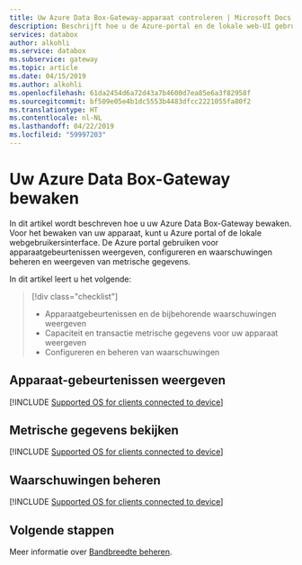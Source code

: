 ```yaml
---
title: Uw Azure Data Box-Gateway-apparaat controleren | Microsoft Docs
description: Beschrijft hoe u de Azure-portal en de lokale web-UI gebruiken voor het bewaken van uw Azure Data Box-Gateway.
services: databox
author: alkohli
ms.service: databox
ms.subservice: gateway
ms.topic: article
ms.date: 04/15/2019
ms.author: alkohli
ms.openlocfilehash: 61da2454d6a72d43a7b4600d7ea85e6a3f82958f
ms.sourcegitcommit: bf509e05e4b1dc5553b4483dfcc2221055fa80f2
ms.translationtype: HT
ms.contentlocale: nl-NL
ms.lasthandoff: 04/22/2019
ms.locfileid: "59997203"
---
```

# <a name="monitor-your-azure-data-box-gateway"></a>Uw Azure Data Box-Gateway bewaken

In dit artikel wordt beschreven hoe u uw Azure Data Box-Gateway bewaken. Voor het bewaken van uw apparaat, kunt u Azure portal of de lokale webgebruikersinterface. De Azure portal gebruiken voor apparaatgebeurtenissen weergeven, configureren en waarschuwingen beheren en weergeven van metrische gegevens.

In dit artikel leert u het volgende:

> [!div class="checklist"]
> * Apparaatgebeurtenissen en de bijbehorende waarschuwingen weergeven
> * Capaciteit en transactie metrische gegevens voor uw apparaat weergeven
> * Configureren en beheren van waarschuwingen

## <a name="view-device-events"></a>Apparaat-gebeurtenissen weergeven

[!INCLUDE [Supported OS for clients connected to device](../../includes/data-box-edge-gateway-view-device-events.md)]

## <a name="view-metrics"></a>Metrische gegevens bekijken

[!INCLUDE [Supported OS for clients connected to device](../../includes/data-box-edge-gateway-view-metrics.md)]

## <a name="manage-alerts"></a>Waarschuwingen beheren

[!INCLUDE [Supported OS for clients connected to device](../../includes/data-box-edge-gateway-manage-alerts.md)]

## <a name="next-steps"></a>Volgende stappen

Meer informatie over [Bandbreedte beheren](data-box-gateway-manage-bandwidth-schedules.md).